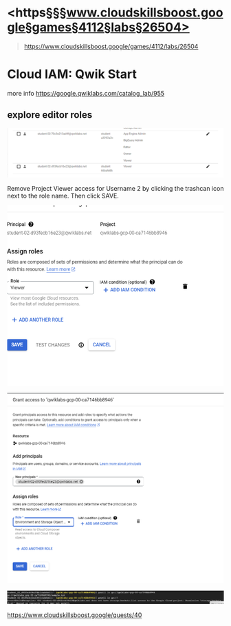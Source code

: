 # <https§§§www.cloudskillsboost.google§games§4112§labs§26504>
> <https://www.cloudskillsboost.google/games/4112/labs/26504>

# Cloud IAM: Qwik Start 

more info
https://google.qwiklabs.com/catalog_lab/955


## explore editor roles

![](1687094234187.png)

Remove Project Viewer access for Username 2 by clicking the trashcan icon next to the role name. Then click SAVE.


![](1687094495574.png)

![](1687094608776.png)

![](1687094787336.png)


https://www.cloudskillsboost.google/quests/40
